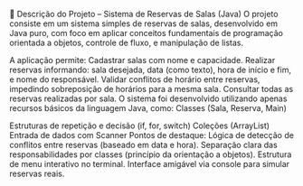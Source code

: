 📝 Descrição do Projeto – Sistema de Reservas de Salas (Java)
O projeto consiste em um sistema simples de reservas de salas, desenvolvido em Java puro, com foco em aplicar conceitos fundamentais de programação orientada a objetos, controle de fluxo, e manipulação de listas.

A aplicação permite:
Cadastrar salas com nome e capacidade.
Realizar reservas informando: sala desejada, data (como texto), hora de início e fim, e nome do responsável.
Validar conflitos de horário entre reservas, impedindo sobreposição de horários para a mesma sala.
Consultar todas as reservas realizadas por sala.
O sistema foi desenvolvido utilizando apenas recursos básicos da linguagem Java, como:
Classes (Sala, Reserva, Main)

Estruturas de repetição e decisão (if, for, switch)
Coleções (ArrayList)
Entrada de dados com Scanner
Pontos de destaque:
Lógica de detecção de conflitos entre reservas (baseado em data e hora).
Separação clara das responsabilidades por classes (princípio da orientação a objetos).
Estrutura de menu interativo no terminal.
Interface amigável via console para simular reservas reais.
